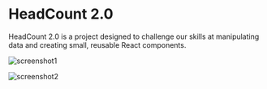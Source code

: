 # HeadCount 2.0

HeadCount 2.0 is a project designed to challenge our skills at manipulating data and creating small, reusable React components.  


![screenshot1](https://user-images.githubusercontent.com/35910428/44312377-21203600-a3b4-11e8-8483-fa930e09c45b.png)


![screenshot2](https://user-images.githubusercontent.com/35910428/44312362-fb932c80-a3b3-11e8-8840-1abd8b9a01be.png)




